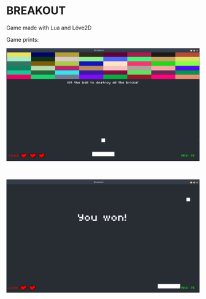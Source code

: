 # BREAKOUT

Game made with Lua and Löve2D

Game prints:

![Main game print](/gamePrint.png "Main game print")

<br>

![Victory screen print](/wonPrint.png "Victory screen prtin")
